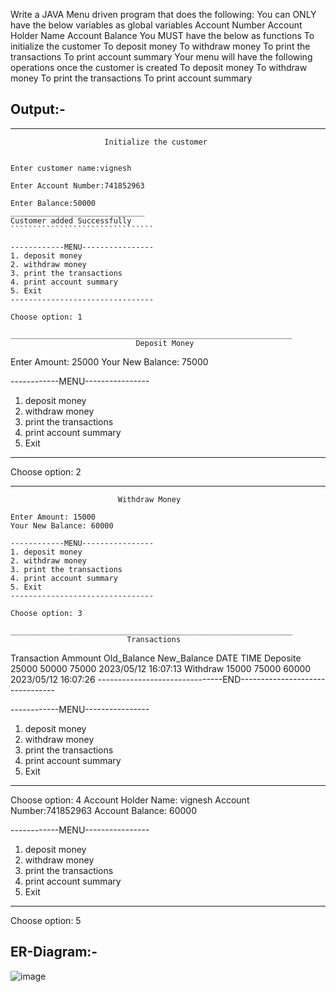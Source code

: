 Write a JAVA Menu driven program that does the following:
You can ONLY have the below variables as global variables
Account Number
Account Holder Name
Account Balance
You MUST have the below as functions
To initialize the customer
To deposit money
To withdraw money
To print the transactions
To print account summary
Your menu will have the following operations once the customer is created
To deposit money
To withdraw money
To print the transactions
To print account summary

## Output:-

_______________________________________________________________
                         Initialize the customer
```````````````````````````````````````````````````````````````````

Enter customer name:vignesh

Enter Account Number:741852963

Enter Balance:50000
______________________________
Customer added Successfully
````````````````````````````````

------------MENU----------------
1. deposit money
2. withdraw money
3. print the transactions
4. print account summary
5. Exit
--------------------------------

Choose option: 1

_______________________________________________________________
                            Deposit Money
```````````````````````````````````````````````````````````````````
Enter Amount: 25000
Your New Balance: 75000

------------MENU----------------
1. deposit money
2. withdraw money
3. print the transactions
4. print account summary
5. Exit
--------------------------------

Choose option: 2

_______________________________________________________________
                            Withdraw Money
```````````````````````````````````````````````````````````````````
Enter Amount: 15000
Your New Balance: 60000

------------MENU----------------
1. deposit money
2. withdraw money
3. print the transactions
4. print account summary
5. Exit
--------------------------------

Choose option: 3

_______________________________________________________________
                          Transactions
```````````````````````````````````````````````````````````````````
Transaction Ammount   Old_Balance New_Balance DATE          TIME
Deposite    25000     50000       75000       2023/05/12    16:07:13
Withdraw    15000     75000       60000       2023/05/12    16:07:26
-------------------------------END--------------------------------

------------MENU----------------
1. deposit money
2. withdraw money
3. print the transactions
4. print account summary
5. Exit
--------------------------------

Choose option: 4
Account Holder Name: vignesh
Account Number:741852963
Account Balance: 60000

------------MENU----------------
1. deposit money
2. withdraw money
3. print the transactions
4. print account summary
5. Exit
--------------------------------

Choose option: 5

## ER-Diagram:-
![image](https://github.com/vigneshchowdary/22122059-MDS273L-JAVA/assets/80962473/5f2cd136-663b-498c-9af2-b9a44fdf4459)

